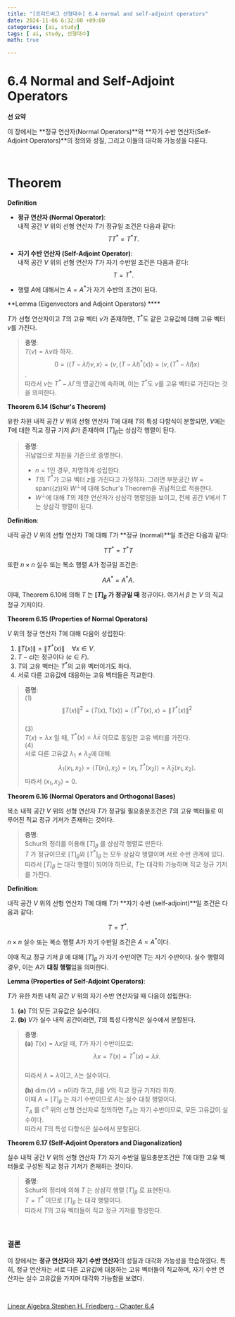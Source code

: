```yaml
---
title: "[프리드버그 선형대수] 6.4 normal and self-adjoint operators"
date: 2024-11-06 6:32:00 +09:00  
categories: [ai, study]  
tags: [ ai, study, 선형대수]  
math: true  

---
```


# **6.4 Normal and Self-Adjoint Operators**

**선 요약**  

이 장에서는 **정규 연산자(Normal Operators)**와 **자기 수반 연산자(Self-Adjoint Operators)**의 정의와 성질, 그리고 이들의 대각화 가능성을 다룬다.

<br/>

# **Theorem**  

**Definition**

- **정규 연산자 (Normal Operator)**:  
  내적 공간 $V$ 위의 선형 연산자 $T$가 정규일 조건은 다음과 같다:  
  $$
  TT^* = T^*T.
  $$

- **자기 수반 연산자 (Self-Adjoint Operator)**:  
  내적 공간 $V$ 위의 선형 연산자 $T$가 자기 수반일 조건은 다음과 같다:  
  $$
  T = T^*.
  $$  

- 행렬 $A$에 대해서는 $A = A^*$가 자기 수반의 조건이 된다.

**Lemma (Eigenvectors and Adjoint Operators) ****

$T$가 선형 연산자이고 $T$의 고유 벡터 $v$가 존재하면, $T^*$도 같은 고유값에 대해 고유 벡터 $v$를 가진다.  

> **증명**:  
> $T(v) = \lambda v$라 하자.  
> $$0 = \langle (T - \lambda I)v, x \rangle = \langle v, (T - \lambda I)^*(x) \rangle = \langle v, (T^* - \bar{\lambda}I)x \rangle$$.  
> 따라서 $v$는 $T^* - \bar{\lambda}I$ 의 영공간에 속하며, 이는 $T^*$도 $v$를 고유 벡터로 가진다는 것을 의미한다.

**Theorem 6.14 (Schur's Theorem)**

유한 차원 내적 공간 $V$ 위의 선형 연산자 $T$에 대해 $T$의 특성 다항식이 분할되면, $V$에는 $T$에 대한 직교 정규 기저 $\beta$가 존재하여 $[T]_{\beta}$는 상삼각 행렬이 된다.

> **증명**:  
> 귀납법으로 차원을 기준으로 증명한다.  
> - $n = 1$인 경우, 자명하게 성립한다.  
> - $T$의 $T^*$가 고유 벡터 $z$를 가진다고 가정하자. 그러면 부분공간 $W = \text{span}(\{z\})$와 $W^\perp$에 대해 Schur's Theorem을 귀납적으로 적용한다.  
> - $W^\perp$에 대해 $T$의 제한 연산자가 상삼각 행렬임을 보이고, 전체 공간 $V$에서 $T$는 상삼각 행렬이 된다.  

**Definition**:  

내적 공간 $V$ 위의 선형 연산자 $T$에 대해 $T$가 **정규 (normal)**일 조건은 다음과 같다:  

$$
TT^* = T^*T
$$

또한 $n \times n$ 실수 또는 복소 행렬 $A$가 정규일 조건은:  

$$
AA^* = A^*A.
$$

이때, Theorem 6.10에 의해 $T$ 는 **$[T]_\beta$ 가 정규일 때** 정규이다. 여기서 $\beta$ 는 $V$ 의 직교 정규 기저이다.

**Theorem 6.15 (Properties of Normal Operators)**  

$V$ 위의 정규 연산자 $T$에 대해 다음이 성립한다:  

1. $\|T(x)\| = \|T^*(x)\| \quad \forall x \in V$.  
2. $T - cI$는 정규이다 ($c \in F$).  
3. $T$의 고유 벡터는 $T^*$의 고유 벡터이기도 하다.  
4. 서로 다른 고유값에 대응하는 고유 벡터들은 직교한다.

> **증명**:  
> (1)  
> $$\|T(x)\|^2 = \langle T(x), T(x) \rangle = \langle T^*T(x), x \rangle = \|T^*(x)\|^2$$  
> (3)  
> $T(x) = \lambda x$ 일 때, $T^*(x) = \bar{\lambda}x$ 이므로 동일한 고유 벡터를 가진다.  
> (4)  
> 서로 다른 고유값 $\lambda_1 \neq \lambda_2$에 대해:  
> $$\lambda_1 \langle x_1, x_2 \rangle = \langle T(x_1), x_2 \rangle = \langle x_1, T^*(x_2) \rangle = \bar{\lambda}_2 \langle x_1, x_2 \rangle.$$
> 따라서 $\langle x_1, x_2 \rangle = 0$.

**Theorem 6.16 (Normal Operators and Orthogonal Bases)** 

복소 내적 공간 $V$ 위의 선형 연산자 $T$가 정규일 필요충분조건은 $T$의 고유 벡터들로 이루어진 직교 정규 기저가 존재하는 것이다.

> **증명**:  
> Schur의 정리를 이용해 $[T]_{\beta}$ 를 상삼각 행렬로 만든다.  
> $T$ 가 정규이므로 $[T]_{\beta}$와 $[T^*]_{\beta}$ 는 모두 상삼각 행렬이며 서로 수반 관계에 있다.  
> 따라서 $[T]_{\beta}$ 는 대각 행렬이 되어야 하므로, $T$는 대각화 가능하며 직교 정규 기저를 가진다.

**Definition**:

내적 공간 $V$ 위의 선형 연산자 $T$에 대해 $T$가 **자기 수반 (self-adjoint)**일 조건은 다음과 같다:  

$$
T = T^*.
$$  

$n \times n$ 실수 또는 복소 행렬 $A$가 자기 수반일 조건은 $A = A^*$이다.

이때 직교 정규 기저 $\beta$ 에 대해 $[T]_\beta$ 가 자기 수반이면 $T$는 자기 수반이다. 실수 행렬의 경우, 이는 $A$가 **대칭 행렬**임을 의미한다.

**Lemma (Properties of Self-Adjoint Operators)**:  
 
$T$가 유한 차원 내적 공간 $V$ 위의 자기 수반 연산자일 때 다음이 성립한다:

1. **(a)** $T$의 모든 고유값은 실수이다.  
2. **(b)** $V$가 실수 내적 공간이라면, $T$의 특성 다항식은 실수에서 분할된다.

> **증명**:  
> **(a)** $T(x) = \lambda x$일 때, $T$가 자기 수반이므로:  
> $$\lambda x = T(x) = T^*(x) = \bar{\lambda}x.$$  
> 따라서 $\lambda = \bar{\lambda}$이고, $\lambda$는 실수이다.  
>  
> **(b)** $\dim(V) = n$이라 하고, $\beta$를 $V$의 직교 정규 기저라 하자.  
> 이때 $A = [T]_\beta$ 는 자기 수반이므로 $A$는 실수 대칭 행렬이다.  
> $T_A$ 를 $\mathbb{C}^n$ 위의 선형 연산자로 정의하면 $T_A$는 자기 수반이므로, 모든 고유값이 실수이다.  
> 따라서 $T$의 특성 다항식은 실수에서 분할된다.

**Theorem 6.17 (Self-Adjoint Operators and Diagonalization)**  
  
실수 내적 공간 $V$ 위의 선형 연산자 $T$가 자기 수반일 필요충분조건은 $T$에 대한 고유 벡터들로 구성된 직교 정규 기저가 존재하는 것이다.

> **증명**:  
> Schur의 정리에 의해 $T$ 는 상삼각 행렬 $[T]_{\beta}$ 로 표현된다.  
> $T = T^*$ 이므로 $[T]_{\beta}$ 는 대각 행렬이다.  
> 따라서 $T$의 고유 벡터들이 직교 정규 기저를 형성한다.

<br/>

### **결론**  

이 장에서는 **정규 연산자**와 **자기 수반 연산자**의 성질과 대각화 가능성을 학습하였다. 특히, 정규 연산자는 서로 다른 고유값에 대응하는 고유 벡터들이 직교하며, 자기 수반 연산자는 실수 고유값을 가지며 대각화 가능함을 보였다.  

<br/>

[Linear Algebra Stephen H. Friedberg - Chapter 6.4](https://g.co/kgs/PAu2zpL)  
